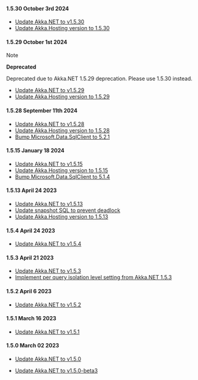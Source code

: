 #### 1.5.30 October 3rd 2024 ####

* [Update Akka.NET to v1.5.30](https://github.com/akkadotnet/akka.net/releases/tag/1.5.30)
* [Update Akka.Hosting version to 1.5.30](https://github.com/akkadotnet/Akka.Hosting/releases/tag/1.5.30)

#### 1.5.29 October 1st 2024 ####

> [!NOTE]
>
> **Deprecated**
>
> Deprecated due to Akka.NET 1.5.29 deprecation. Please use 1.5.30 instead.

* [Update Akka.NET to v1.5.29](https://github.com/akkadotnet/akka.net/releases/tag/1.5.29)
* [Update Akka.Hosting version to 1.5.29](https://github.com/akkadotnet/Akka.Hosting/releases/tag/1.5.29)

#### 1.5.28 September 11th 2024 ####

* [Update Akka.NET to v1.5.28](https://github.com/akkadotnet/akka.net/releases/tag/1.5.28)
* [Update Akka.Hosting version to 1.5.28](https://github.com/akkadotnet/Akka.Hosting/releases/tag/1.5.28)
* [Bump Microsoft.Data.SqlClient to 5.2.1](https://github.com/akkadotnet/Akka.Persistence.SqlServer/pull/380)

#### 1.5.15 January 18 2024 ####

* [Update Akka.NET to v1.5.15](https://github.com/akkadotnet/akka.net/releases/tag/1.5.15)
* [Update Akka.Hosting version to 1.5.15](https://github.com/akkadotnet/Akka.Hosting/releases/tag/1.5.15)
* [Bump Microsoft.Data.SqlClient to 5.1.4](https://github.com/akkadotnet/Akka.Persistence.SqlServer/pull/353)

#### 1.5.13 April 24 2023 ####

* [Update Akka.NET to v1.5.13](https://github.com/akkadotnet/akka.net/releases/tag/1.5.13)
* [Update snapshot SQL to prevent deadlock](https://github.com/akkadotnet/Akka.Persistence.SqlServer/pull/319)
* [Update Akka.Hosting version to 1.5.13](https://github.com/akkadotnet/Akka.Hosting/releases/tag/1.5.13)

#### 1.5.4 April 24 2023 ####

* [Update Akka.NET to v1.5.4](https://github.com/akkadotnet/akka.net/releases/tag/1.5.4)

#### 1.5.3 April 21 2023 ####

* [Update Akka.NET to v1.5.3](https://github.com/akkadotnet/akka.net/releases/tag/1.5.3)
* [Implement per query isolation level setting from Akka.NET 1.5.3](https://github.com/akkadotnet/Akka.Persistence.SqlServer/pull/301)

#### 1.5.2 April 6 2023 ####

* [Update Akka.NET to v1.5.2](https://github.com/akkadotnet/akka.net/releases/tag/1.5.2)

#### 1.5.1 March 16 2023 ####

* [Update Akka.NET to v1.5.1](https://github.com/akkadotnet/akka.net/releases/tag/1.5.1)

#### 1.5.0 March 02 2023 ####

* [Update Akka.NET to v1.5.0](https://github.com/akkadotnet/akka.net/releases/tag/1.5.0)


* [Update Akka.NET to v1.5.0-beta3](https://github.com/akkadotnet/akka.net/releases/tag/1.5.0-beta3)
